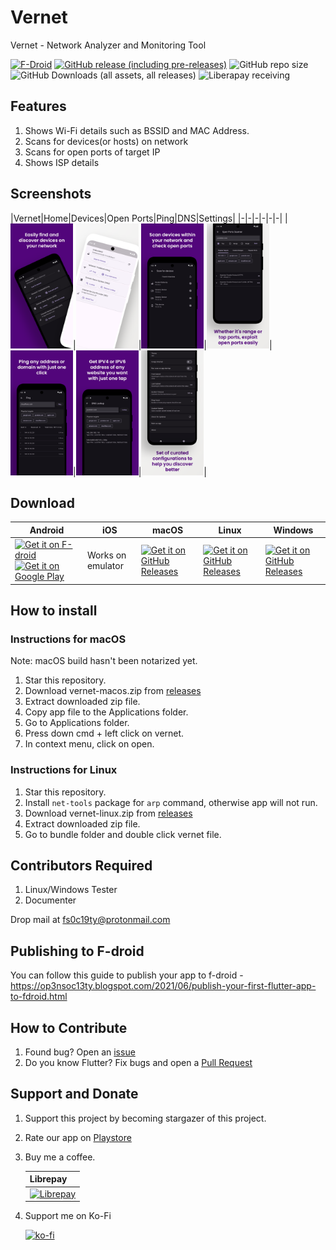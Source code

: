 # Vernet

Vernet - Network Analyzer and Monitoring Tool

[![F-Droid](https://img.shields.io/f-droid/v/org.fsociety.vernet)](https://f-droid.org/packages/org.fsociety.vernet)
[![GitHub release (including pre-releases)](https://img.shields.io/github/v/release/git-elliot/vernet?include_prereleases)](https://github.com/git-elliot/vernet/releases/latest)
![GitHub repo size](https://img.shields.io/github/repo-size/git-elliot/vernet)
![GitHub Downloads (all assets, all releases)](https://img.shields.io/github/downloads/osociety/vernet/total)
![Liberapay receiving](https://img.shields.io/liberapay/receives/opensociety)

## Features

1. Shows Wi-Fi details such as BSSID and MAC Address.
2. Scans for devices(or hosts) on network
3. Scans for open ports of target IP
4. Shows ISP details

## Screenshots

|Vernet|Home|Devices|Open Ports|Ping|DNS|Settings|
|-|-|-|-|-|-|
|<img src="android/fastlane/metadata/android/en-US/images/phoneScreenshots/1.png" width = "100">|<img src="android/fastlane/metadata/android/en-US/images/phoneScreenshots/2.png" width = "100">|<img src="android/fastlane/metadata/android/en-US/images/phoneScreenshots/3.png" width = "100">|<img src="android/fastlane/metadata/android/en-US/images/phoneScreenshots/6.png" width = "100">|<img src="android/fastlane/metadata/android/en-US/images/phoneScreenshots/5.png" width = "100">|<img src="android/fastlane/metadata/android/en-US/images/phoneScreenshots/7.png" width = "100">|<img src="android/fastlane/metadata/android/en-US/images/phoneScreenshots/4.png" width = "100">|

## Download

|   Android | iOS | macOS | Linux | Windows |
|-----------|-----|-------|-------|---------|
|<a href='https://f-droid.org/packages/org.fsociety.vernet'><img alt='Get it on F-droid' src='https://fdroid.gitlab.io/artwork/badge/get-it-on.png'  width="100" /></a><a href='https://play.google.com/store/apps/details?id=org.fsociety.vernet.store'><img alt='Get it on Google Play' src='https://play.google.com/intl/en_us/badges/static/images/badges/en_badge_web_generic.png'  width="100" /></a>| Works on emulator |<a href='https://github.com/git-elliot/vernet/releases/latest'><img alt='Get it on GitHub Releases' src='https://i.ibb.co/q0mdc4Z/get-it-on-github.png'  width="100" />|<a href='https://github.com/git-elliot/vernet/releases/latest'><img alt='Get it on GitHub Releases' src='https://i.ibb.co/q0mdc4Z/get-it-on-github.png'  width="100" />| <a href='https://github.com/git-elliot/vernet/releases/latest'><img alt='Get it on GitHub Releases' src='https://i.ibb.co/q0mdc4Z/get-it-on-github.png'  width="100" />|

## How to install

### Instructions for macOS

Note: macOS build hasn't been notarized yet.

1. Star this repository.
2. Download vernet-macos.zip from [releases](https://github.com/git-elliot/vernet/releases/latest)
3. Extract downloaded zip file.
4. Copy app file to the Applications folder.
5. Go to Applications folder.
6. Press down cmd + left click on vernet.
7. In context menu, click on open.

### Instructions for Linux

1. Star this repository.
2. Install `net-tools` package for `arp` command, otherwise app will not run.
3. Download vernet-linux.zip from [releases](https://github.com/git-elliot/vernet/releases/latest)
4. Extract downloaded zip file.
5. Go to bundle folder and double click vernet file.

## Contributors Required

1. Linux/Windows Tester
2. Documenter

Drop mail at fs0c19ty@protonmail.com

## Publishing to F-droid
You can follow this guide to publish your app to f-droid - https://op3nsoc13ty.blogspot.com/2021/06/publish-your-first-flutter-app-to-fdroid.html
## How to Contribute

1. Found bug? Open an [issue](https://github.com/git-elliot/vernet/issues)
2. Do you know Flutter? Fix bugs and open a [Pull Request](https://github.com/git-elliot/vernet/pulls)

## Support and Donate

1. Support this project by becoming stargazer of this project.
2. Rate our app on [Playstore](https://play.google.com/store/apps/details?id=org.fsociety.vernet.store)

3. Buy me a coffee.

    | Librepay | 
    |----------|
    |[![Librepay](https://liberapay.com/assets/widgets/donate.svg)](https://liberapay.com/OpenSociety/donate)

4. Support me on Ko-Fi

    [![ko-fi](https://ko-fi.com/img/githubbutton_sm.svg)](https://ko-fi.com/fs0c13ty)

